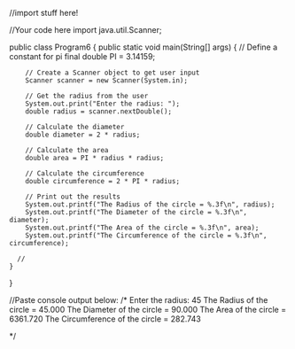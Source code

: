 //import stuff here!

//Your code here
import java.util.Scanner;

public class Program6 {
    public static void main(String[] args) {
        // Define a constant for pi
        final double PI = 3.14159;

        // Create a Scanner object to get user input
        Scanner scanner = new Scanner(System.in);

        // Get the radius from the user
        System.out.print("Enter the radius: ");
        double radius = scanner.nextDouble();

        // Calculate the diameter
        double diameter = 2 * radius;

        // Calculate the area
        double area = PI * radius * radius;

        // Calculate the circumference
        double circumference = 2 * PI * radius;

        // Print out the results
        System.out.printf("The Radius of the circle = %.3f\n", radius);
        System.out.printf("The Diameter of the circle = %.3f\n", diameter);
        System.out.printf("The Area of the circle = %.3f\n", area);
        System.out.printf("The Circumference of the circle = %.3f\n", circumference);

      //
    }
}

//Paste console output below:
/*
Enter the radius: 45
The Radius of the circle = 45.000
The Diameter of the circle = 90.000
The Area of the circle = 6361.720
The Circumference of the circle = 282.743

*/
